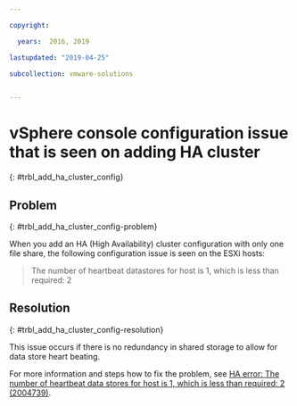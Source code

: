 ```yaml
---

copyright:

  years:  2016, 2019

lastupdated: "2019-04-25"

subcollection: vmware-solutions


---
```


# vSphere console configuration issue that is seen on adding HA cluster
{: #trbl_add_ha_cluster_config}

## Problem
{: #trbl_add_ha_cluster_config-problem}

When you add an HA (High Availability) cluster configuration with only one file share, the following configuration issue is seen on the ESXi hosts:

> The number of heartbeat datastores for host is 1, which is less than required: 2

## Resolution
{: #trbl_add_ha_cluster_config-resolution}

This issue occurs if there is no redundancy in shared storage to allow for data store heart beating.

For more information and steps how to fix the problem, see [HA error: The number of heartbeat data stores for host is 1, which is less than required: 2 (2004739)](https://kb.vmware.com/s/article/2004739).
